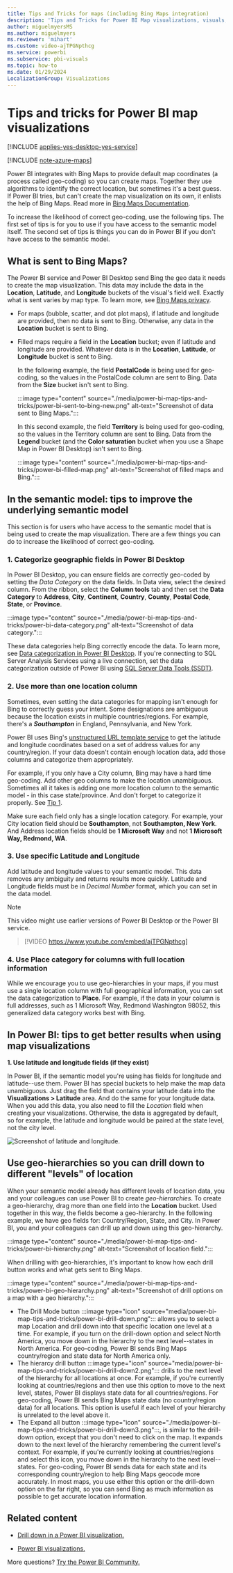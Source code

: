 ```yaml
---
title: Tips and Tricks for maps (including Bing Maps integration)
description: 'Tips and Tricks for Power BI Map visualizations, visuals, locations, longitude and latitude, and how they work with Bing Maps. '
author: miguelmyersMS
ms.author: miguelmyers
ms.reviewer: 'mihart'
ms.custom: video-ajTPGNpthcg
ms.service: powerbi
ms.subservice: pbi-visuals
ms.topic: how-to
ms.date: 01/29/2024
LocalizationGroup: Visualizations
---
```

# Tips and tricks for Power BI map visualizations

[!INCLUDE [applies-yes-desktop-yes-service](../includes/applies-yes-desktop-yes-service.md)] 

[!INCLUDE [note-azure-maps](../includes/note-azure-maps.md)]

Power BI integrates with Bing Maps to provide default map coordinates (a process called geo-coding) so you can create maps. Together they use algorithms to identify the correct location, but sometimes it's a best guess. If Power BI tries, but can't create the map visualization on its own, it enlists the help of Bing Maps. Read more in [Bing Maps Documentation](/bingmaps).

To increase the likelihood of correct geo-coding, use the following tips. The first set of tips is for you to use if you have access to the semantic model itself. The second set of tips is things you can do in Power BI if you don't have access to the semantic model.

## What is sent to Bing Maps?

The Power BI service and Power BI Desktop send Bing the geo data it needs to create the map visualization. This data may include the data in the **Location**, **Latitude**, and **Longitude** buckets of the visual's field well. Exactly what is sent varies by map type. To learn more, see [Bing Maps privacy](https://go.microsoft.com/fwlink/?LinkID=248686).

* For maps (bubble, scatter, and dot plot maps), if latitude and longitude are provided, then no data is sent to Bing. Otherwise, any data in the **Location** bucket is sent to Bing.

* Filled maps require a field in the **Location** bucket; even if latitude and longitude are provided. Whatever data is in the **Location**, **Latitude**, or **Longitude** bucket is sent to Bing.
  
    In the following example, the field **PostalCode** is being used for geo-coding, so the values in the PostalCode column are sent to Bing. Data from the **Size** bucket isn't sent to Bing.
  
    :::image type="content" source="./media/power-bi-map-tips-and-tricks/power-bi-sent-to-bing-new.png" alt-text="Screenshot of data sent to Bing Maps.":::
  
    In this second example, the field **Territory** is being used for geo-coding, so the values in the Territory column are sent to Bing. Data from the **Legend** bucket (and the **Color saturation** bucket when you use a Shape Map in Power BI Desktop) isn't sent to Bing.
  
    :::image type="content" source="./media/power-bi-map-tips-and-tricks/power-bi-filled-map.png" alt-text="Screenshot of filled maps and Bing.":::

## In the semantic model: tips to improve the underlying semantic model

This section is for users who have access to the semantic model that is being used to create the map visualization. There are a few things you can do to increase the likelihood of correct geo-coding.

### 1. Categorize geographic fields in Power BI Desktop

In Power BI Desktop, you can ensure fields are correctly geo-coded by setting the *Data Category* on the data fields. In Data view, select the desired column. From the ribbon, select the **Column tools** tab and then set the **Data Category** to **Address**, **City**, **Continent**, **Country**, **County**, **Postal Code**, **State**, or **Province**. 

  :::image type="content" source="./media/power-bi-map-tips-and-tricks/power-bi-data-category.png" alt-text="Screenshot of data category.":::

These data categories help Bing correctly encode the data. To learn more, see [Data categorization in Power BI Desktop](../transform-model/desktop-data-categorization.md). If you're connecting to SQL Server Analysis Services using a live connection, set the data categorization outside of Power BI using [SQL Server Data Tools (SSDT)](/sql/ssdt/download-sql-server-data-tools-ssdt).

### 2. Use more than one location column

 Sometimes, even setting the data categories for mapping isn't enough for Bing to correctly guess your intent. Some designations are ambiguous because the location exists in multiple countries/regions. For example, there's a ***Southampton*** in England, Pennsylvania, and New York.

Power BI uses Bing's [unstructured URL template service](/bingmaps/rest-services/locations/find-a-location-by-address) to get the latitude and longitude coordinates based on a set of address values for any country/region. If your data doesn't contain enough location data, add those columns and categorize them appropriately.

 For example, if you only have a City column, Bing may have a hard time geo-coding. Add other geo columns to make the location unambiguous. Sometimes all it takes is adding one more location column to the semantic model - in this case state/province. And don't forget to categorize it properly. See [Tip 1](#1-categorize-geographic-fields-in-power-bi-desktop).

Make sure each field only has a single location category. For example, your City location field should be **Southampton**, not **Southampton, New York**. And Address location fields should be **1 Microsoft Way** and not **1 Microsoft Way, Redmond, WA**.

### 3. Use specific Latitude and Longitude

Add latitude and longitude values to your semantic model. This data removes any ambiguity and returns results more quickly. Latitude and Longitude fields must be in *Decimal Number* format, which you can set in the data model.

> [!NOTE]  
> This video might use earlier versions of Power BI Desktop or the Power BI service.

> [!VIDEO https://www.youtube.com/embed/ajTPGNpthcg]

### 4. Use Place category for columns with full location information

While we encourage you to use geo-hierarchies in your maps, if you must use a single location column with full geographical information, you can set the data categorization to **Place**. For example, if the data in your column is full addresses, such as 1 Microsoft Way, Redmond Washington 98052, this generalized data category works best with Bing. 

## In Power BI: tips to get better results when using map visualizations

**1. Use latitude and longitude fields (if they exist)**

In Power BI, if the semantic model you're using has fields for longitude and latitude--use them. Power BI has special buckets to help make the map data unambiguous. Just drag the field that contains your latitude data into the **Visualizations > Latitude** area. And do the same for your longitude data. When you add this data, you also need to fill the *Location* field when creating your visualizations. Otherwise, the data is aggregated by default, so for example, the latitude and longitude would be paired at the state level, not the city level.

![Screenshot of latitude and longitude.](./media/power-bi-map-tips-and-tricks/power-bi-latitude.png) 

## Use geo-hierarchies so you can drill down to different "levels" of location

When your semantic model already has different levels of location data, you and your colleagues can use Power BI to create *geo-hierarchies*. To create a geo-hierarchy, drag more than one field into the **Location** bucket. Used together in this way, the fields become a geo-hierarchy. In the following example, we have geo fields for: Country/Region, State, and City. In Power BI, you and your colleagues can drill up and down using this geo-hierarchy.

  :::image type="content" source="./media/power-bi-map-tips-and-tricks/power-bi-hierarchy.png" alt-text="Screenshot of location field.":::

When drilling with geo-hierarchies, it's important to know how each drill button works and what gets sent to Bing Maps. 

:::image type="content" source="./media/power-bi-map-tips-and-tricks/power-bi-geo-hierarchy.png" alt-text="Screenshot of drill options on a map with a geo hierarchy.":::

* The Drill Mode button :::image type="icon" source="media/power-bi-map-tips-and-tricks/power-bi-drill-down.png"::: allows you to select a map Location and drill down into that specific location one level at a time. For example, if you turn on the drill-down option and select North America, you move down in the hierarchy to the next level--states in North America. For geo-coding, Power BI sends Bing Maps country/region and state data for North America only.  
* The hierarcy drill button :::image type="icon" source="media/power-bi-map-tips-and-tricks/power-bi-drill-down2.png"::: drills to the next level of the hierarchy for all locations at once. For example, if you're currently looking at countries/regions and then use this option to move to the next level, states, Power BI displays state data for all countries/regions. For geo-coding, Power BI sends Bing Maps state data (no country/region data) for all locations. This option is useful if each level of your hierarchy is unrelated to the level above it. 
* The Expand all button :::image type="icon" source="./media/power-bi-map-tips-and-tricks/power-bi-drill-down3.png":::, is similar to the drill-down option, except that you don't need to click on the map. It expands down to the next level of the hierarchy remembering the current level's context. For example, if you're currently looking at countries/regions and select this icon, you move down in the hierarchy to the next level--states. For geo-coding, Power BI sends data for each state and its corresponding country/region to help Bing Maps geocode more accurately. In most maps, you use either this option or the drill-down option on the far right, so you can send Bing as much information as possible to get accurate location information. 

## Related content

* [Drill down in a Power BI visualization.](../consumer/end-user-drill.md)

* [Power BI visualizations.](power-bi-report-visualizations.md)

More questions? [Try the Power BI Community.](https://community.powerbi.com/)
